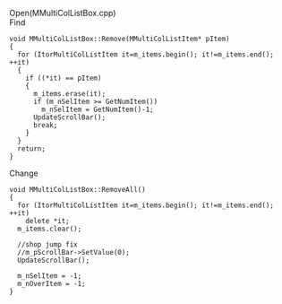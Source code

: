 Open(MMultiColListBox.cpp) <br>
Find <br>

    void MMultiColListBox::Remove(MMultiColListItem* pItem)
    {
      for (ItorMultiColListItem it=m_items.begin(); it!=m_items.end(); ++it)
      {
        if ((*it) == pItem)
        {
          m_items.erase(it);
          if (m_nSelItem >= GetNumItem())
            m_nSelItem = GetNumItem()-1;
          UpdateScrollBar();
          break;
        }
      }
      return;
    }
    
Change <br>

    void MMultiColListBox::RemoveAll()
    {
      for (ItorMultiColListItem it=m_items.begin(); it!=m_items.end(); ++it)
        delete *it;
      m_items.clear();

      //shop jump fix
      //m_pScrollBar->SetValue(0);
      UpdateScrollBar();

      m_nSelItem = -1;
      m_nOverItem = -1;
    }
